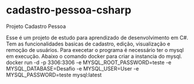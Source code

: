 # cadastro-pessoa-csharp
Projeto  Cadastro Pessoa

Esse é um projeto de estudo para aprendizado de desenvolvimento em C#. Tem as funcionalidades basicas de cadastro, edição, visualização e remoção de usuários.
Para execetar o programa é necessário ter o mysql em execução. Abaixo o comando docker para criar a instancia do mysql.
docker run -d -p 3306:3306 -e MYSQL_ROOT_PASSWORD=teste -e MYSQL_DATABASE=Desafio -e MYSQL_USER=User -e MYSQL_PASSWORD=teste mysql:latest
